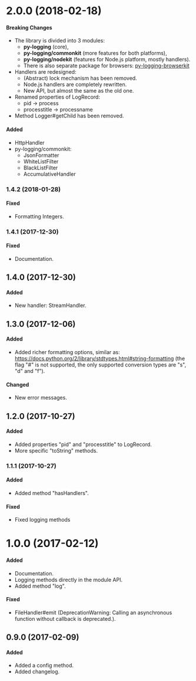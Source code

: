 # 2.0.0 (2018-02-18)

#### Breaking Changes

* The library is divided into 3 modules:
	* **py-logging** (core),
	* **py-logging/commonkit** (more features for both platforms),
	* **py-logging/nodekit** (features for Node.js platform, mostly handlers).
	* There is also separate package for browsers: [py-logging-browserkit](https://github.com/jose-pleonasm/py-logging-browserkit)
* Handlers are redesigned:
	* (Abstract) lock mechanism has been removed.
	* Node.js handlers are completely rewritten.
	* New API, but almost the same as the old one.
* Renamed properties of LogRecord:
	* pid -> process
	* processtitle -> processname
* Method Logger#getChild has been removed.

#### Added

* HttpHandler
* py-logging/commonkit:
	* JsonFormatter
	* WhiteListFilter
	* BlackListFilter
	* AccumulativeHandler

### 1.4.2 (2018-01-28)

#### Fixed

* Formatting Integers.

### 1.4.1 (2017-12-30)

#### Fixed

* Documentation.

## 1.4.0 (2017-12-30)

#### Added

* New handler: StreamHandler.

## 1.3.0 (2017-12-06)

#### Added

* Added richer formatting options, similar as: https://docs.python.org/2/library/stdtypes.html#string-formatting
(the flag "#" is not supported, the only supported conversion types are "s", "d" and "f").

#### Changed

* New error messages.

## 1.2.0 (2017-10-27)

#### Added

* Added properties "pid" and "processtitle" to LogRecord.
* More specific "toString" methods.

### 1.1.1 (2017-10-27)

#### Added

* Added method "hasHandlers".

#### Fixed

* Fixed logging methods

# 1.0.0 (2017-02-12)

#### Added

* Documentation.
* Logging methods directly in the module API.
* Added method "log".

#### Fixed

* FileHandler#emit (DeprecationWarning: Calling an asynchronous function without callback is deprecated.).

## 0.9.0 (2017-02-09)

#### Added

* Added a config method.
* Added changelog.
